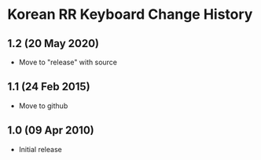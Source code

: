 Korean RR Keyboard Change History
===========================================

1.2 (20 May 2020)
-----
* Move to "release" with source

1.1 (24 Feb 2015)
-----
* Move to github

1.0 (09 Apr 2010)
-----------
* Initial release
